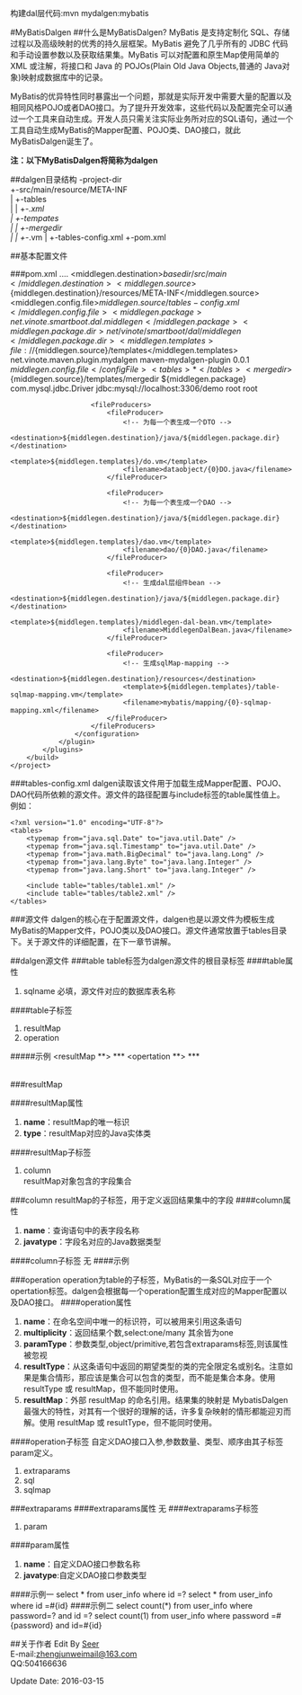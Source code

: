 构建dal层代码:mvn mydalgen:mybatis

#MyBatisDalgen
##什么是MyBatisDalgen?
MyBatis 是支持定制化 SQL、存储过程以及高级映射的优秀的持久层框架。MyBatis 避免了几乎所有的 JDBC 代码和手动设置参数以及获取结果集。MyBatis 可以对配置和原生Map使用简单的 XML 或注解，将接口和 Java 的 POJOs(Plain Old Java Objects,普通的 Java对象)映射成数据库中的记录。

MyBatis的优异特性同时暴露出一个问题，那就是实际开发中需要大量的配置以及相同风格POJO或者DAO接口。为了提升开发效率，这些代码以及配置完全可以通过一个工具来自动生成。开发人员只需关注实际业务所对应的SQL语句，通过一个工具自动生成MyBatis的Mapper配置、POJO类、DAO接口，就此MyBatisDalgen诞生了。

**注：以下MyBatisDalgen将简称为dalgen**

##dalgen目录结构
    -project-dir  
      +-src/main/resource/META-INF  
      |   +-tables  
	  |   | +-*.xml  
	  |   +-tempates  
	  |   | +-mergedir  
	  |   | +-*.vm
	  |   +-tables-config.xml
      +-pom.xml 

##基本配置文件

###pom.xml
	<project xmlns="http://maven.apache.org/POM/4.0.0" xmlns:xsi="http://www.w3.org/2001/XMLSchema-instance"
		xsi:schemaLocation="http://maven.apache.org/POM/4.0.0 http://maven.apache.org/xsd/maven-4.0.0.xsd">
		....
		<!-- maven-mybatisdalgen-plugin  配置 -->
		<properties>
			<middlegen.destination>${basedir}/src/main</middlegen.destination>
			<middlegen.source>${middlegen.destination}/resources/META-INF</middlegen.source>
			<middlegen.config.file>${middlegen.source}/tables-config.xml</middlegen.config.file>
			<middlegen.package>net.vinote.smartboot.dal.middlegen</middlegen.package>
			<middlegen.package.dir>net/vinote/smartboot/dal/middlegen</middlegen.package.dir>
			<middlegen.templates>file://${middlegen.source}/templates</middlegen.templates>
		</properties>
		<build>
			<plugins>
				<plugin>
					<groupId>net.vinote.maven.plugin.mydalgen</groupId>
					<artifactId>maven-mydalgen-plugin</artifactId>
					<version>0.0.1</version>
					<configuration>
						<config>
							<configFile>${middlegen.config.file}</configFile>
							<tables>*</tables>
							<mergedir>${middlegen.source}/templates/mergedir</mergedir>
							<middlegenPackage>${middlegen.package}</middlegenPackage>
							<jdbcDriver>com.mysql.jdbc.Driver</jdbcDriver>
							<jdbcUrl>jdbc:mysql://localhost:3306/demo</jdbcUrl>
							<jdbcUser>root</jdbcUser>
							<jdbcPassword>root</jdbcPassword>
						</config>
	
						<fileProducers>
							<fileProducer>
								<!-- 为每一个表生成一个DTO -->
								<destination>${middlegen.destination}/java/${middlegen.package.dir}</destination>
								<template>${middlegen.templates}/do.vm</template>
								<filename>dataobject/{0}DO.java</filename>
							</fileProducer>
	
							<fileProducer>
								<!-- 为每一个表生成一个DAO -->
								<destination>${middlegen.destination}/java/${middlegen.package.dir}</destination>
								<template>${middlegen.templates}/dao.vm</template>
								<filename>dao/{0}DAO.java</filename>
							</fileProducer>
	
							<fileProducer>
								<!-- 生成dal层组件bean -->
								<destination>${middlegen.destination}/java/${middlegen.package.dir}</destination>
								<template>${middlegen.templates}/middlegen-dal-bean.vm</template>
								<filename>MiddlegenDalBean.java</filename>
							</fileProducer>
	
							<fileProducer>
								<!-- 生成sqlMap-mapping -->
								<destination>${middlegen.destination}/resources</destination>
								<template>${middlegen.templates}/table-sqlmap-mapping.vm</template>
								<filename>mybatis/mapping/{0}-sqlmap-mapping.xml</filename>
							</fileProducer>
						</fileProducers>
					</configuration>
				</plugin>
			</plugins>
		</build>
	</project>

###tables-config.xml
dalgen读取该文件用于加载生成Mapper配置、POJO、DAO代码所依赖的源文件。源文件的路径配置与include标签的table属性值上。
例如：

    <?xml version="1.0" encoding="UTF-8"?>
    <tables>
        <typemap from="java.sql.Date" to="java.util.Date" />
        <typemap from="java.sql.Timestamp" to="java.util.Date" />
        <typemap from="java.math.BigDecimal" to="java.lang.Long" />
        <typemap from="java.lang.Byte" to="java.lang.Integer" />
        <typemap from="java.lang.Short" to="java.lang.Integer" />
    
        <include table="tables/table1.xml" />
        <include table="tables/table2.xml" />
    </tables>

###源文件
dalgen的核心在于配置源文件，dalgen也是以源文件为模板生成MyBatis的Mapper文件，POJO类以及DAO接口。源文件通常放置于tables目录下。关于源文件的详细配置，在下一章节讲解。

##dalgen源文件
###table
table标签为dalgen源文件的根目录标签
####table属性
1. sqlname
必填，源文件对应的数据库表名称

####table子标签
1. resultMap
2. operation

#####示例
    <?xml version="1.0" encoding="UTF-8"?>
    <table sqlname="user_info">
		<resultMap **>
			***
		</resultMap>
		<opertation **>
        	***
		</operation>
    </table>

###resultMap

####resultMap属性
1. **name**：resultMap的唯一标识
2. **type**：resultMap对应的Java实体类

####resultMap子标签
1. column  
resultMap对象包含的字段集合

###column
resultMap的子标签，用于定义返回结果集中的字段
####column属性
1. **name**：查询语句中的表字段名称
2. **javatype**：字段名对应的Java数据类型

####column子标签
无
####示例
	<resultMap name="USER-INFO"
		type="net.vinote.smartweb.dal.dataobject.UserInfoDO">
		<column name="id" javatype="int" />
		<column name="password" javatype="java.lang.String" />
	</resultMap>

###operation
operation为table的子标签，MyBatis的一条SQL对应于一个opertation标签。dalgen会根据每一个operation配置生成对应的Mapper配置以及DAO接口。
####operation属性	
1. **name**：在命名空间中唯一的标识符，可以被用来引用这条语句
2. **multiplicity**：返回结果个数,select:one/many 其余皆为one
3. **paramType**：参数类型,object/primitive,若包含extraparams标签,则该属性被忽视
4. **resultType**：从这条语句中返回的期望类型的类的完全限定名或别名。注意如果是集合情形，那应该是集合可以包含的类型，而不能是集合本身。使用 resultType 或 resultMap，但不能同时使用。
5. **resultMap**：外部 resultMap 的命名引用。结果集的映射是 MybatisDalgen 最强大的特性，对其有一个很好的理解的话，许多复杂映射的情形都能迎刃而解。使用 resultMap 或 resultType，但不能同时使用。

####operation子标签
自定义DAO接口入参,参数数量、类型、顺序由其子标签param定义。
1. extraparams
2. sql
3. sqlmap

###extraparams
####extraparams属性
无
####extraparams子标签
1. param

####param属性
1. **name**：自定义DAO接口参数名称
2. **javatype**:自定义DAO接口参数类型

####示例一
	<operation name="selectById" multiplicity="one">
		<sql>
			select * from user_info where id =?
		</sql>
		<sqlmap>
			select * from user_info where id =#{id}
		</sqlmap>
	</operation>
####示例二
	<operation name="selectCount" multiplicity="one" resultType="int" >
		<extraparams>
			<param name="id" javatype="int" />
			<param name="password" javatype="java.lang.String" />
		</extraparams>
		<sql>
			select count(*) from user_info where password=? and id =?
		</sql>
		<sqlmap>
			select count(1) from user_info where password =#{password} and id=#{id}
		</sqlmap>
	</operation>
	
##关于作者
Edit By [Seer](http://zhengjunweimail.blog.163.com/)  
E-mail:zhengjunweimail@163.com  
QQ:504166636

Update Date: 2016-03-15	